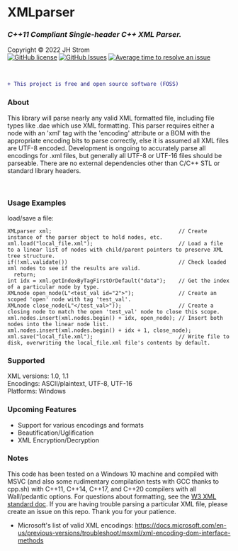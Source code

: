 # XMLparser
### _C++11 Compliant Single-header C++ XML Parser._  

Copyright &copy; 2022 JH Strom  
[![GitHub license](https://img.shields.io/badge/license-MIT-blue.svg)](https://raw.githubusercontent.com/jstrom2002/XMLparser/main/LICENSE)
[![GitHub Issues](https://img.shields.io/github/issues/jstrom2002/XMLparser.svg)](https://github.com/jstrom2002/XMLparser/issues)
[![Average time to resolve an issue](https://isitmaintained.com/badge/resolution/jstrom2002/XMLparser.svg)](https://isitmaintained.com/project/jstrom2002/XMLparser "Average time to resolve an issue")
  
<br>  

```diff
+ This project is free and open source software (FOSS)
```

### About  
This library will parse nearly any valid XML formatted file, including file types like .dae which use XML formatting. This parser requires either a node with an 'xml' tag with the 'encoding' attribute or a BOM with the appropriate encoding bits to parse correctly, else it is assumed all XML files are UTF-8 encoded. Development is ongoing to accurately parse all encodings for .xml files, but generally all UTF-8 or UTF-16 files should be parseable. There are no external dependencies other than C/C++ STL or standard library headers.  

<br>

### Usage Examples  
load/save a file:  
````  
XMLparser xml;                                        // Create instance of the parser object to hold nodes, etc.  
xml.load("local_file.xml");                           // Load a file to a linear list of nodes with child/parent pointers to preserve XML tree structure. 
if(!xml.validate())                                   // Check loaded xml nodes to see if the results are valid.
  return;
int idx = xml.getIndexByTagFirstOrDefault("data");    // Get the index of a particular node by type.  
XMLnode open_node(L"<test_val id="2">");              // Create an scoped 'open' node with tag 'test_val'.  
XMLnode close_node(L"</test_val>"));                  // Create a closing node to match the open 'test_val' node to close this scope.  
xml.nodes.insert(xml.nodes.begin() + idx, open_node); // Insert both nodes into the linear node list.  
xml.nodes.insert(xml.nodes.begin() + idx + 1, close_node);  
xml.save("local_file.xml");                           // Write file to disk, overwriting the local_file.xml file's contents by default.  
````  

### Supported  
XML versions: 1.0, 1.1  
Encodings: ASCII/plaintext, UTF-8, UTF-16  
Platforms: Windows  


### Upcoming Features  
- Support for various encodings and formats  
- Beautification/Uglification
- XML Encryption/Decryption
  

### Notes  
This code has been tested on a Windows 10 machine and compiled with MSVC (and also some rudimentary compilation tests with GCC thanks to cpp.sh) with C++11, C++14, C++17, and C++20 compilers with all Wall/pedantic options. For questions about formatting, see the [W3 XML standard doc](https://www.w3.org/TR/xml/).  If you are having trouble parsing a particular XML file, please create an issue on this repo. Thank you for your patience.  

- Microsoft's list of valid XML encodings:  https://docs.microsoft.com/en-us/previous-versions/troubleshoot/msxml/xml-encoding-dom-interface-methods
